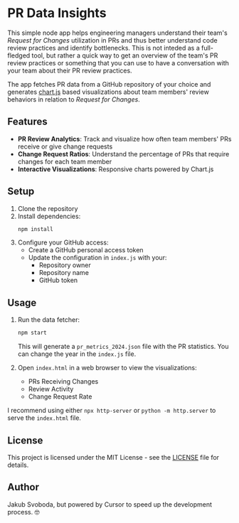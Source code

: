 # PR Data Insights

This simple node app helps engineering managers understand their team's _Request for Changes_ utilization in PRs and thus better understand code review practices and identify bottlenecks. This is not inteded as a full-fledged tool, but rather a quick way to get an overview of the team's PR review practices or something that you can use to have a conversation with your team about their PR review practices.

The app fetches PR data from a GitHub repository of your choice and generates [chart.js](https://github.com/chartjs) based visualizations about team members' review behaviors in relation to _Request for Changes_.

## Features

- **PR Review Analytics**: Track and visualize how often team members' PRs receive or give change requests
- **Change Request Ratios**: Understand the percentage of PRs that require changes for each team member
- **Interactive Visualizations**: Responsive charts powered by Chart.js

## Setup

1. Clone the repository
2. Install dependencies:
   ```bash
   npm install
   ```
3. Configure your GitHub access:
   - Create a GitHub personal access token
   - Update the configuration in `index.js` with your:
     - Repository owner
     - Repository name
     - GitHub token

## Usage

1. Run the data fetcher:

   ```bash
   npm start
   ```

   This will generate a `pr_metrics_2024.json` file with the PR statistics. You can change the year in the `index.js` file.

2. Open `index.html` in a web browser to view the visualizations:
   - PRs Receiving Changes
   - Review Activity
   - Change Request Rate

I recommend using either `npx http-server` or `python -m http.server` to serve the `index.html` file.

## License

This project is licensed under the MIT License - see the [LICENSE](LICENSE) file for details.

## Author

Jakub Svoboda, but powered by Cursor to speed up the development process. 🤓
